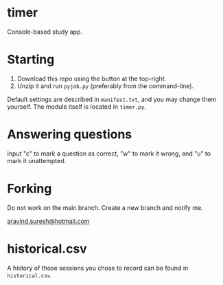 # timer
Console-based study app.

# Starting
1. Download this repo using the button at the top-right.
2. Unzip it and run `pyjob.py` (preferably from the command-line).

Default settings are described in `manifest.txt`, and you may change them yourself. The module itself is located in `timer.py`.

# Answering questions
Input "c" to mark a question as correct, "w" to mark it wrong, and "u" to mark it unattempted.

# Forking
Do not work on the main branch. Create a new branch and notify me.

aravind.suresh@hotmail.com

# historical.csv
A history of those sessions you chose to record can be found in `historical.csv`.  
